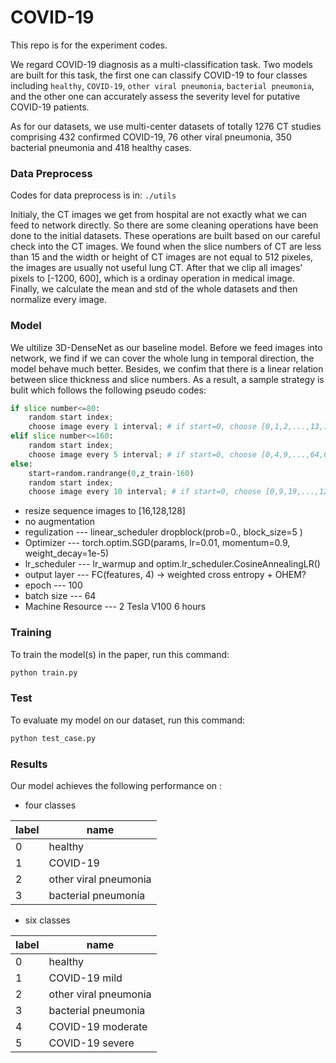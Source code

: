 # COVID-19
This repo is for the experiment codes.     

We regard COVID-19 diagnosis as a multi-classification task. Two models are built for this task, the first one can classify COVID-19 to four classes including `healthy`, `COVID-19`, `other viral pneumonia`, `bacterial pneumonia`, and the other one can accurately assess the severity level for putative COVID-19 patients.   

As for our datasets, we use multi-center datasets of totally 1276 CT studies comprising 432 confirmed COVID-19, 76 other viral pneumonia, 350 bacterial pneumonia and 418 healthy cases. 



### Data Preprocess
Codes for data preprocess is in:  `./utils`    

Initialy, the CT images we get from hospital are not exactly what we can feed to network directly. So there are some cleaning operations have been done to the initial datasets. These operations are built based on our careful check into the CT images. We found when the slice numbers of CT are less than 15 and the width or height of CT images are not equal to 512 pixeles, the images are usually not useful lung CT. After that we clip all images' pixels to [-1200, 600], which is a ordinay operation in medical image. Finally, we calculate the mean and std of the whole datasets and then normalize every image.    


### Model  
We ultilize 3D-DenseNet as our baseline model. Before we feed images into network, we find if we can cover the whole lung in temporal direction, the model behave much better. Besides, we confim that there is a linear relation between slice thickness and slice numbers. As a result, a sample strategy is bulit which follows the following pseudo codes:  
```python
if slice number<=80:
    random start index;
    choose image every 1 interval; # if start=0, choose [0,1,2,...,13,14,15]
elif slice number<=160:
    random start index;
    choose image every 5 interval; # if start=0, choose [0,4,9,...,64,69,74]
else:
    start=random.randrange(0,z_train-160)
    random start index;
    choose image every 10 interval; # if start=0, choose [0,9,19,...,129,139,149] 
```
- resize sequence images to [16,128,128]
- no augmentation
- regulization --- linear_scheduler dropblock(prob=0., block_size=5 )
- Optimizer --- torch.optim.SGD(params, lr=0.01, momentum=0.9, weight_decay=1e-5)
- lr_scheduler --- lr_warmup and optim.lr_scheduler.CosineAnnealingLR()
- output layer --- FC(features, 4) -> weighted cross entropy + OHEM?
- epoch --- 100
- batch size --- 64
- Machine Resource --- 2 Tesla V100 6 hours  


### Training  
To train the model(s) in the paper, run this command:
```sh
python train.py
```


### Test
To evaluate my model on our dataset, run this command:
```sh
python test_case.py
```




### Results
Our model achieves the following performance on :

- four classes    

|label|name|
|-----|-----|
|0|healthy|
|1|COVID-19|
|2|other viral pneumonia|
|3|bacterial pneumonia|


- six classes

|label|name|
|-----|----|
|0|healthy|
|1|COVID-19 mild|
|2|other viral pneumonia|
|3|bacterial pneumonia|
|4|COVID-19 moderate|
|5|COVID-19 severe|












